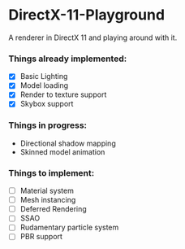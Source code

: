 # DirectX-11-Playground
A renderer in DirectX 11 and playing around with it.

### Things already implemented:
- [X] Basic Lighting
- [X] Model loading
- [X] Render to texture support
- [X] Skybox support

### Things in progress:
- Directional shadow mapping
- Skinned model animation

### Things to implement:
- [ ] Material system
- [ ] Mesh instancing
- [ ] Deferred Rendering
- [ ] SSAO
- [ ] Rudamentary particle system
- [ ] PBR support
